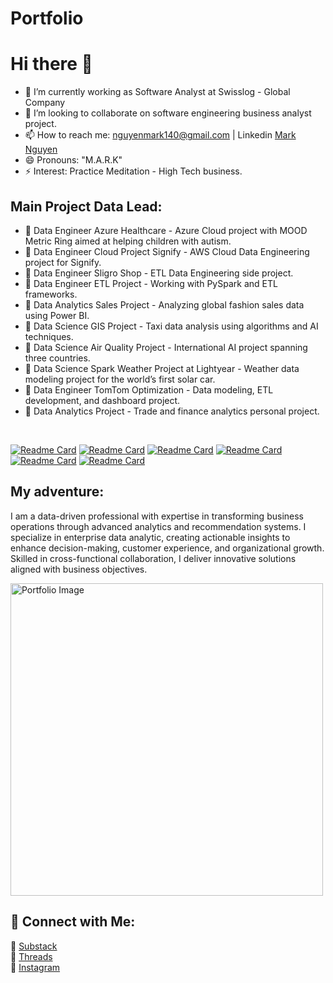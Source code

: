 # Portfolio

# Hi there 👋

- 🔭 I’m currently working as Software Analyst at Swisslog - Global Company
- 👯 I’m looking to collaborate on software engineering business analyst project. 
- 📫 How to reach me: nguyenmark140@gmail.com | Linkedin [Mark Nguyen](https://www.linkedin.com/in/mark-nguyen140/)
- 😄 Pronouns: "M.A.R.K" 
- ⚡ Interest: Practice Meditation - High Tech business.

## Main Project Data Lead:

- 🔭 Data Engineer Azure Healthcare - Azure Cloud project with MOOD Metric Ring aimed at helping children with autism.
- 🔭 Data Engineer Cloud Project Signify - AWS Cloud Data Engineering project for Signify.
- 🔭 Data Engineer Sligro Shop - ETL Data Engineering side project.
- 🔭 Data Engineer ETL Project - Working with PySpark and ETL frameworks.
- 🔭 Data Analytics Sales Project - Analyzing global fashion sales data using Power BI.
- 🔭 Data Science GIS Project - Taxi data analysis using algorithms and AI techniques.
- 🔭 Data Science Air Quality Project - International AI project spanning three countries.
- 🔭 Data Science Spark Weather Project at Lightyear - Weather data modeling project for the world’s first solar car.
- 🔭 Data Engineer TomTom Optimization - Data modeling, ETL development, and dashboard project.
- 🔭 Data Analytics Project - Trade and finance analytics personal project.


<br />


[![Readme Card](https://github-readme-stats.vercel.app/api/pin/?username=MarkRichers&repo=ECO-Villages-AI-Project&theme=dark&hide_border=true&bg_color=444444)](https://github.com/MarkRichers/ECO-Villages-AI-Project)
[![Readme Card](https://github-readme-stats.vercel.app/api/pin/?username=MarkRichers&repo=Python-Covid19-Project-ML&theme=dark&hide_border=true&bg_color=444444)](https://github.com/MarkRichers/Python-Covid19-Project-ML)
[![Readme Card](https://github-readme-stats.vercel.app/api/pin/?username=MarkRichers&repo=Fashion-Sale-PowerBi-Analytic&theme=dark&hide_border=true&bg_color=444444)](https://github.com/MarkRichers/Fashion-Sale-PowerBi-Analytic)
[![Readme Card](https://github-readme-stats.vercel.app/api/pin/?username=MarkRichers&repo=Signify-DataEngineerProject&theme=dark&hide_border=true&bg_color=444444)](https://github.com/MarkRichers/Signify-DataEngineerProject)
[![Readme Card](https://github-readme-stats.vercel.app/api/pin/?username=MarkRichers&repo=NewYorkTaxi-DataScienceProject&theme=dark&hide_border=true&bg_color=444444)](https://github.com/MarkRichers/NewYorkTaxi-DataScienceProject)
[![Readme Card](https://github-readme-stats.vercel.app/api/pin/?username=MarkRichers&repo=SQLProject&theme=dark&hide_border=true&bg_color=444444)](https://github.com/MarkRichers/SQLProject)

## My adventure: 

I am a data-driven professional with expertise in transforming business operations through advanced analytics and recommendation systems. I specialize in enterprise data analytic, creating actionable insights to enhance decision-making, customer experience, and organizational growth. Skilled in cross-functional collaboration, I deliver innovative solutions aligned with business objectives.

<img src="https://github.com/user-attachments/assets/a6e18193-5ace-4828-b634-48f9d452f84c" alt="Portfolio Image" width="500" height="auto">

## 📢 Connect with Me:  
📖 [Substack](https://substack.com/@nguyenmark140)  
🧵 [Threads](https://www.threads.net/@markrichers)  
📸 [Instagram](https://www.instagram.com/markrichers/)  


